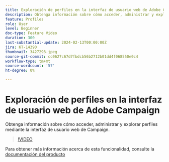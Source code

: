 ```yaml
---
title: Exploración de perfiles en la interfaz de usuario web de Adobe Campaign
description: Obtenga información sobre cómo acceder, administrar y explorar perfiles mediante la interfaz de usuario web de Campaign.
feature: Profiles
role: User
level: Beginner
doc-type: Feature Video
duration: 300
last-substantial-update: 2024-02-13T00:00:00Z
jira: KT-14390
thumbnail: 3427293.jpeg
source-git-commit: cc0627c67d7fbdcb56b2712b01dd4f068550e0c4
workflow-type: tm+mt
source-wordcount: '57'
ht-degree: 0%

---
```



# Exploración de perfiles en la interfaz de usuario web de Adobe Campaign

Obtenga información sobre cómo acceder, administrar y explorar perfiles mediante la interfaz de usuario web de Campaign.

>[!VIDEO](https://video.tv.adobe.com/v/3427293/?learn=on)

Para obtener más información acerca de esta funcionalidad, consulte la [documentación del producto](https://experienceleague.adobe.com/docs/campaign-web/v8/audiences/gs-audiences-recipients.html?lang=en)